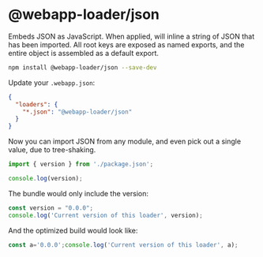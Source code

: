 # @webapp-loader/json

Embeds JSON as JavaScript. When applied, will inline a string of JSON that has
been imported. All root keys are exposed as named exports, and the entire
object is assembled as a default export. 

``` sh
npm install @webapp-loader/json --save-dev
```

Update your `.webapp.json`:

``` json
{
  "loaders": {
    "*.json": "@webapp-loader/json"
  }
}
```

Now you can import JSON from any module, and even pick out a single value, due
to tree-shaking.

``` javascript
import { version } from './package.json';

console.log(version);
```

The bundle would only include the version:

```js
const version = "0.0.0";
console.log('Current version of this loader', version);
```

And the optimized build would look like:

```js
const a='0.0.0';console.log('Current version of this loader', a);
```
